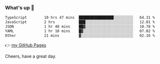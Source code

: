 ### What's up 👋

<!--START_SECTION:waka-->

```txt
TypeScript        10 hrs 47 mins  ████████████████░░░░░░░░░   64.31 %
JavaScript        2 hrs           ███░░░░░░░░░░░░░░░░░░░░░░   12.01 %
JSON              1 hr 48 mins    ██▓░░░░░░░░░░░░░░░░░░░░░░   10.78 %
YAML              1 hr 10 mins    █▓░░░░░░░░░░░░░░░░░░░░░░░   07.02 %
Other             21 mins         ▓░░░░░░░░░░░░░░░░░░░░░░░░   02.16 %
```

<!--END_SECTION:waka-->

👉 [my GitHub Pages](https://ykzhukian.github.io)

Cheers, have a great day.

